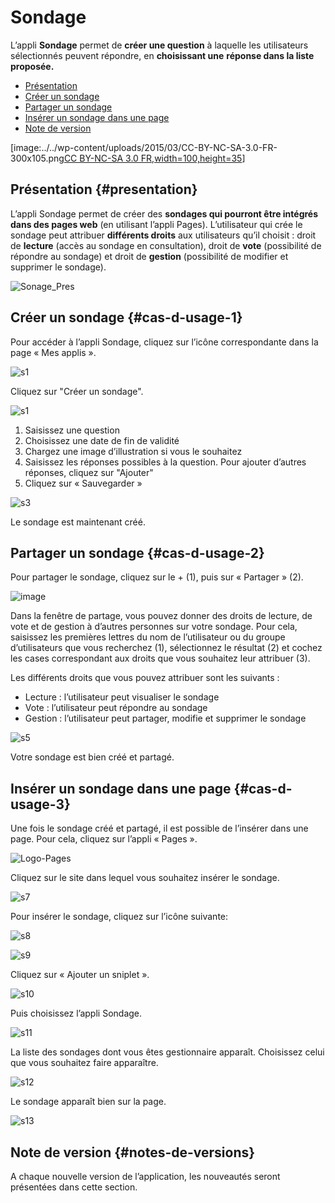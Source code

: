 # Sondage

L’appli **Sondage** permet de **créer une question** à laquelle les utilisateurs sélectionnés peuvent répondre, en **choisissant une** **réponse dans la liste proposée.**

* [Présentation](https://github.com/rdjedjig/test/tree/3238c182f08d33cb073b2a487612e589768c5227/application/poll/index.html?iframe=true#presentation)
* [Créer un sondage](https://github.com/rdjedjig/test/tree/3238c182f08d33cb073b2a487612e589768c5227/application/poll/index.html?iframe=true#cas-d-usage-1)
* [Partager un sondage](https://github.com/rdjedjig/test/tree/3238c182f08d33cb073b2a487612e589768c5227/application/poll/index.html?iframe=true#cas-d-usage-2)
* [Insérer un sondage dans une page](https://github.com/rdjedjig/test/tree/3238c182f08d33cb073b2a487612e589768c5227/application/poll/index.html?iframe=true#cas-d-usage-3)
* [Note de version](https://github.com/rdjedjig/test/tree/3238c182f08d33cb073b2a487612e589768c5227/application/poll/index.html?iframe=true#notes-de-versions)

\[image:../../wp-content/uploads/2015/03/CC-BY-NC-SA-3.0-FR-300x105.png[CC BY-NC-SA 3.0 FR,width=100,height=35](http://creativecommons.org/licenses/by-nc-sa/3.0/fr/)\]

## Présentation {#presentation}

L’appli Sondage permet de créer des **sondages qui pourront être intégrés dans des pages web** \(en utilisant l’appli Pages\). L’utilisateur qui crée le sondage peut attribuer **différents droits** aux utilisateurs qu’il choisit : droit de **lecture** \(accès au sondage en consultation\), droit de **vote** \(possibilité de répondre au sondage\) et droit de **gestion** \(possibilité de modifier et supprimer le sondage\).

![Sonage\_Pres](https://github.com/rdjedjig/test/tree/3238c182f08d33cb073b2a487612e589768c5227/wp-content/uploads/2016/04/Sonage_Pres.png)

## Créer un sondage {#cas-d-usage-1}

Pour accéder à l’appli Sondage, cliquez sur l’icône correspondante dans la page « Mes applis ».

![s1](https://github.com/rdjedjig/test/tree/3238c182f08d33cb073b2a487612e589768c5227/wp-content/uploads/2015/07/s1.png)

Cliquez sur "Créer un sondage".

![s1](https://github.com/rdjedjig/test/tree/3238c182f08d33cb073b2a487612e589768c5227/wp-content/uploads/2015/07/s13.png)

1. Saisissez une question
2. Choisissez une date de fin de validité
3. Chargez une image d’illustration si vous le souhaitez
4. Saisissez les réponses possibles à la question. Pour ajouter d’autres réponses, cliquez sur "Ajouter"
5. Cliquez sur « Sauvegarder »

![s3](https://github.com/rdjedjig/test/tree/3238c182f08d33cb073b2a487612e589768c5227/wp-content/uploads/2015/06/s3.png)

  Le sondage est maintenant créé.

## Partager un sondage {#cas-d-usage-2}

Pour partager le sondage, cliquez sur le + \(1\), puis sur « Partager » \(2\).

![image](https://github.com/rdjedjig/test/tree/3238c182f08d33cb073b2a487612e589768c5227/wp-content/uploads/2016/08/sondage1-1024x399.png)

  Dans la fenêtre de partage, vous pouvez donner des droits de lecture, de vote et de gestion à d’autres personnes sur votre sondage. Pour cela, saisissez les premières lettres du nom de l’utilisateur ou du groupe d’utilisateurs que vous recherchez \(1\), sélectionnez le résultat \(2\) et cochez les cases correspondant aux droits que vous souhaitez leur attribuer \(3\).

Les différents droits que vous pouvez attribuer sont les suivants :

* Lecture : l’utilisateur peut visualiser le sondage
* Vote : l’utilisateur peut répondre au sondage
* Gestion : l’utilisateur peut partager, modifie et supprimer le sondage

![s5](https://github.com/rdjedjig/test/tree/3238c182f08d33cb073b2a487612e589768c5227/wp-content/uploads/2015/06/s5.png)

  Votre sondage est bien créé et partagé.

## Insérer un sondage dans une page {#cas-d-usage-3}

Une fois le sondage créé et partagé, il est possible de l’insérer dans une page. Pour cela, cliquez sur l’appli « Pages ».

![Logo-Pages](https://github.com/rdjedjig/test/tree/3238c182f08d33cb073b2a487612e589768c5227/wp-content/uploads/2016/04/Logo-Pages.png)

Cliquez sur le site dans lequel vous souhaitez insérer le sondage.

![s7](https://github.com/rdjedjig/test/tree/3238c182f08d33cb073b2a487612e589768c5227/wp-content/uploads/2015/06/s7.png)

  Pour insérer le sondage, cliquez sur l’icône suivante: 

![s8](https://github.com/rdjedjig/test/tree/3238c182f08d33cb073b2a487612e589768c5227/wp-content/uploads/2015/06/s8.png)

![s9](https://github.com/rdjedjig/test/tree/3238c182f08d33cb073b2a487612e589768c5227/wp-content/uploads/2015/06/s9.png)

Cliquez sur « Ajouter un sniplet ».

![s10](https://github.com/rdjedjig/test/tree/3238c182f08d33cb073b2a487612e589768c5227/wp-content/uploads/2015/06/s10.png)

Puis choisissez l’appli Sondage.

![s11](https://github.com/rdjedjig/test/tree/3238c182f08d33cb073b2a487612e589768c5227/wp-content/uploads/2015/06/s11.png)

La liste des sondages dont vous êtes gestionnaire apparaît. Choisissez celui que vous souhaitez faire apparaître. 

![s12](https://github.com/rdjedjig/test/tree/3238c182f08d33cb073b2a487612e589768c5227/wp-content/uploads/2015/06/s12.png)

Le sondage apparaît bien sur la page.

![s13](https://github.com/rdjedjig/test/tree/3238c182f08d33cb073b2a487612e589768c5227/wp-content/uploads/2015/06/s13.png)

## Note de version {#notes-de-versions}

A chaque nouvelle version de l’application, les nouveautés seront présentées dans cette section.

